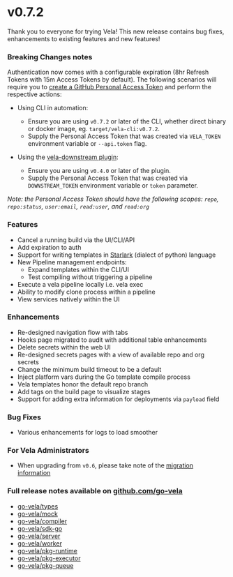 # v0.7.2

Thank you to everyone for trying Vela! This new release contains bug fixes, enhancements to existing features and new features!

### Breaking Changes notes

Authentication now comes with a configurable expiration (8hr Refresh Tokens with 15m Access Tokens by default). The following scenarios will require you to [create a GitHub Personal Access Token](https://docs.github.com/en/github/authenticating-to-github/creating-a-personal-access-token) and perform the respective actions:

* Using CLI in automation:
  * Ensure you are using `v0.7.2` or later of the CLI, whether direct binary or docker image, eg. `target/vela-cli:v0.7.2`.
  * Supply the Personal Access Token that was created via `VELA_TOKEN` environment variable or `--api.token` flag.

* Using the [vela-downstream plugin](https://github.com/go-vela/vela-downstream):
  * Ensure you are using `v0.4.0` or later of the plugin.
  * Supply the Personal Access Token that was created via `DOWNSTREAM_TOKEN` environment variable or `token` parameter.

_Note: the Personal Access Token should have the following scopes: `repo`, `repo:status`, `user:email`, `read:user`, and `read:org`_

### Features

* Cancel a running build via the UI/CLI/API
* Add expiration to auth
* Support for writing templates in [Starlark](https://github.com/bazelbuild/starlark) (dialect of python) language
* New Pipeline management endpoints:
  * Expand templates within the CLI/UI
  * Test compiling without triggering a pipeline
* Execute a vela pipeline locally i.e. vela exec
* Ability to modify clone process within a pipeline
* View services natively within the UI

### Enhancements

* Re-designed navigation flow with tabs
* Hooks page migrated to audit with additional table enhancements
* Delete secrets within the web UI
* Re-designed secrets pages with a view of available repo and org secrets
* Change the minimum build timeout to be a default
* Inject platform vars during the Go template compile process
* Vela templates honor the default repo branch
* Add tags on the build page to visualize stages
* Support for adding extra information for deployments via `payload` field

### Bug Fixes

* Various enhancements for logs to load smoother

### For Vela Administrators

* When upgrading from `v0.6`, please take note of the [migration information](/migrations/v0.7/README.md)

### Full release notes available on [github.com/go-vela](https://github.com/go-vela)

* [go-vela/types](https://github.com/go-vela/types/releases)
* [go-vela/mock](https://github.com/go-vela/mock/releases)
* [go-vela/compiler](https://github.com/go-vela/compiler/releases)
* [go-vela/sdk-go](https://github.com/go-vela/sdk-go/releases)
* [go-vela/server](https://github.com/go-vela/server/releases)
* [go-vela/worker](https://github.com/go-vela/worker/releases)
* [go-vela/pkg-runtime](https://github.com/go-vela/pkg-runtime/releases)
* [go-vela/pkg-executor](https://github.com/go-vela/pkg-executor/releases)
* [go-vela/pkg-queue](https://github.com/go-vela/pkg-queue/releases)